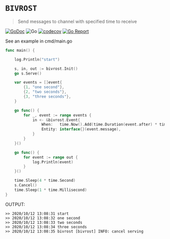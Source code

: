 # `BIVROST`

> Send messages to channel with specified time to receive

[![GoDoc](https://godoc.org/github.com/mehanizm/bivrost?status.svg)](https://pkg.go.dev/github.com/mehanizm/bivrost)
![Go](https://github.com/mehanizm/bivrost/workflows/Go/badge.svg)
[![codecov](https://codecov.io/gh/mehanizm/bivrost/branch/master/graph/badge.svg)](https://codecov.io/gh/mehanizm/bivrost)
[![Go Report](https://goreportcard.com/badge/github.com/mehanizm/bivrost)](https://goreportcard.com/report/github.com/mehanizm/bivrost)

See an example in cmd/main.go

```go
func main() {

	log.Println("start")

	s, in, out := bivrost.Init()
	go s.Serve()

	var events = []event{
		{1, "one second"},
		{2, "two seconds"},
		{3, "three seconds"},
	}

	go func() {
		for _, event := range events {
			in <- &bivrost.Event{
				When:   time.Now().Add(time.Duration(event.after) * time.Second),
				Entity: interface{}(event.message),
			}
		}
	}()

	go func() {
		for event := range out {
			log.Println(event)
		}
	}()

	time.Sleep(4 * time.Second)
	s.Cancel()
	time.Sleep(1 * time.Millisecond)
}
```

OUTPUT:
```shell
>> 2020/10/12 13:08:31 start
>> 2020/10/12 13:08:32 one second
>> 2020/10/12 13:08:33 two seconds
>> 2020/10/12 13:08:34 three seconds
>> 2020/10/12 13:08:35 bivrost [bivrost] INFO: cancel serving
```
